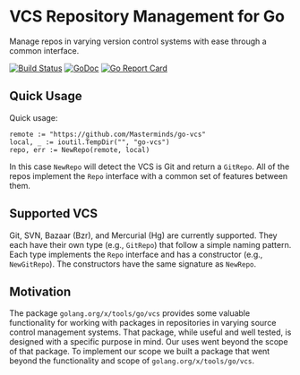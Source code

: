 # VCS Repository Management for Go

Manage repos in varying version control systems with ease through a common
interface.

[![Build Status](https://travis-ci.org/Masterminds/go-vcs.svg)](https://travis-ci.org/Masterminds/go-vcs) [![GoDoc](https://godoc.org/github.com/Masterminds/go-vcs?status.png)](https://godoc.org/github.com/Masterminds/go-vcs) [![Go Report Card](http://goreportcard.com/badge/Masterminds/go-vcs)](http://goreportcard.com/report/Masterminds/go-vcs)

## Quick Usage

Quick usage:

	remote := "https://github.com/Masterminds/go-vcs"
    local, _ := ioutil.TempDir("", "go-vcs")
    repo, err := NewRepo(remote, local)

In this case `NewRepo` will detect the VCS is Git and return a `GitRepo`. All of
the repos implement the `Repo` interface with a common set of features between
them.

## Supported VCS

Git, SVN, Bazaar (Bzr), and Mercurial (Hg) are currently supported. They each
have their own type (e.g., `GitRepo`) that follow a simple naming pattern. Each
type implements the `Repo` interface and has a constructor (e.g., `NewGitRepo`).
The constructors have the same signature as `NewRepo`.

## Motivation

The package `golang.org/x/tools/go/vcs` provides some valuable functionality
for working with packages in repositories in varying source control management
systems. That package, while useful and well tested, is designed with a specific
purpose in mind. Our uses went beyond the scope of that package. To implement
our scope we built a package that went beyond the functionality and scope
of `golang.org/x/tools/go/vcs`.
